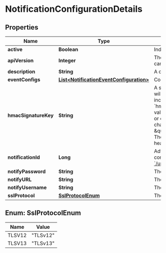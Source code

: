 

# NotificationConfigurationDetails


## Properties

| Name | Type | Description | Notes |
|------------ | ------------- | ------------- | -------------|
|**active** | **Boolean** | Indicates whether the notification subscription is active. |  [optional] |
|**apiVersion** | **Integer** | The version of the notification to which you are subscribing. To make sure that your integration can properly process the notification, subscribe to the same version as the API that you&#39;re using. |  [optional] |
|**description** | **String** | A description of the notification subscription configuration. |  [optional] |
|**eventConfigs** | [**List&lt;NotificationEventConfiguration&gt;**](NotificationEventConfiguration.md) | Contains objects that define event types and their subscription settings. |  [optional] |
|**hmacSignatureKey** | **String** | A string with which to salt the notification(s) before hashing. If this field is provided, a hash value will be included under the notification header &#x60;HmacSignature&#x60; and the hash protocol will be included under the notification header &#x60;Protocol&#x60;. A notification body along with its &#x60;hmacSignatureKey&#x60; and &#x60;Protocol&#x60; can be used to calculate a hash value; matching this hash value with the &#x60;HmacSignature&#x60; will ensure that the notification body has not been tampered with or corrupted.  &gt;Must be a 32-byte hex-encoded string (i.e. a string containing 64 hexadecimal characters; e.g. \&quot;b0ea55c2fe60d4d1d605e9c385e0e7f7e6cafbb939ce07010f31a327a0871f27\&quot;).  The omission of this field will preclude the provision of the &#x60;HmacSignature&#x60; and &#x60;Protocol&#x60; headers in notification(s). |  [optional] |
|**notificationId** | **Long** | Adyen-generated ID for the entry, returned in the response when you create a notification configuration. Required when updating an existing configuration using [&#x60;/updateNotificationConfiguration&#x60;](https://docs.adyen.com/api-explorer/#/NotificationConfigurationService/latest/post/updateNotificationConfiguration). |  [optional] |
|**notifyPassword** | **String** | The password to use when accessing the notifyURL with the specified username. |  [optional] |
|**notifyURL** | **String** | The URL to which the notifications are to be sent. |  [optional] |
|**notifyUsername** | **String** | The username to use when accessing the notifyURL. |  [optional] |
|**sslProtocol** | [**SslProtocolEnum**](#SslProtocolEnum) | The SSL protocol employed by the endpoint. &gt;Permitted values: &#x60;TLSv12&#x60;, &#x60;TLSv13&#x60;. |  [optional] |



## Enum: SslProtocolEnum

| Name | Value |
|---- | -----|
| TLSV12 | &quot;TLSv12&quot; |
| TLSV13 | &quot;TLSv13&quot; |



